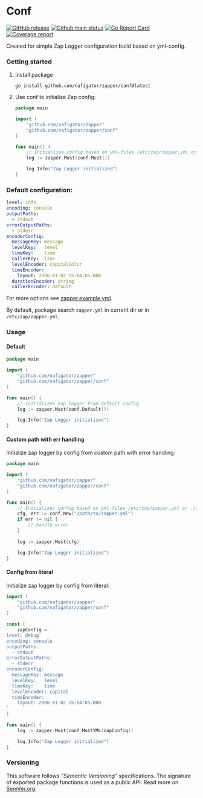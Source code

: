 # Conf
[![GitHub release][Release img]][Release src] [![Github main status][Github main status badge]][Github main status src] [![Go Report Card][Go Report Card badge]][Go Report Card src] [![Coverage report][Codecov report badge]][Codecov report src]

Created for simple Zap Logger configuration build based on yml-config.
### Getting started
1. Install package
	```shell
	go install github.com/nafigator/zapper/conf@latest
	```
2. Use conf to initialize Zap config:
	```go
	package main

	import (
		"github.com/nafigator/zapper"
		"github.com/nafigator/zapper/conf"
	)

	func main() {
		// Initializes config based on yml-files /etc/zap/zapper.yml or ./zapper.yml
		log := zapper.Must(conf.Must())

		log.Info("Zap Logger initialized")
	}
	```
### Default configuration:
```yaml
level: info
encoding: console
outputPaths:
  - stdout
errorOutputPaths:
  - stderr
encoderConfig:
  messageKey: message
  levelKey:   level
  timeKey:    time
  callerKey:  line
  levelEncoder: capitalColor
  timeEncoder:
    layout: 2006-01-02 15:04:05.000
  durationEncoder: string
  callerEncoder: default
```

For more options see [zapper.example.yml][Config example].

By default, package search `zapper.yml` in current dir or in `/etc/zap/zapper.yml`.

### Usage
#### Default
```go
package main

import (
	"github.com/nafigator/zapper"
	"github.com/nafigator/zapper/conf"
)

func main() {
	// Initializes zap logger from default config 
	log := zapper.Must(conf.Default())

	log.Info("Zap Logger initialized")
}
```

#### Custom path with err handling
Initialize zap logger by config from custom path with error handling:
```go
package main

import (
	"github.com/nafigator/zapper"
	"github.com/nafigator/zapper/conf"
)

func main() {
	// Initializes config based on yml-files /etc/zap/zapper.yml or ./zapper.yml
	cfg, err := conf.New("/path/to/zapper.yml")
	if err != nil {
		// handle error
	}
	
	log := zapper.Must(cfg)

	log.Info("Zap Logger initialized")
}
```
#### Config from literal
Initialize zap logger by config from literal:
```go
import (
	"github.com/nafigator/zapper"
	"github.com/nafigator/zapper/conf"
)

const (
	zapConfig = `
level: debug
encoding: console
outputPaths:
  - stdout
errorOutputPaths:
  - stderr
encoderConfig:
  messageKey: message
  levelKey:   level
  timeKey:    time
  levelEncoder: capital
  timeEncoder:
    layout: 2006-01-02 15:04:05.000
`
)

func main() {
	log := zapper.Must(conf.MustYML(zapConfig))

	log.Info("Zap Logger initialized")
}
```

### Versioning
This software follows *"Semantic Versioning"* specifications. The signature of exported package functions is used
as a public API. Read more on [SemVer.org][semver src].

[Release img]: https://img.shields.io/github/v/tag/nafigator/zapper?logo=github&color=teal&filter=conf*
[Release src]: https://github.com/nafigator/zapper/tree/main/conf
[semver src]: http://semver.org
[Github main status src]: https://github.com/nafigator/zapper/tree/main
[Github main status badge]: https://github.com/nafigator/zapper/actions/workflows/go.yml/badge.svg?branch=main
[Go Report Card src]: https://goreportcard.com/report/github.com/nafigator/zapper/conf
[Go Report Card badge]: https://goreportcard.com/badge/github.com/nafigator/zapper/conf
[Codecov report src]: https://app.codecov.io/gh/nafigator/zapper/tree/main/conf
[Codecov report badge]: https://codecov.io/gh/nafigator/zapper/conf/branch/main/graph/badge.svg
[Config example]: https://github.com/nafigator/zapper/blob/main/zapper.example.yml
